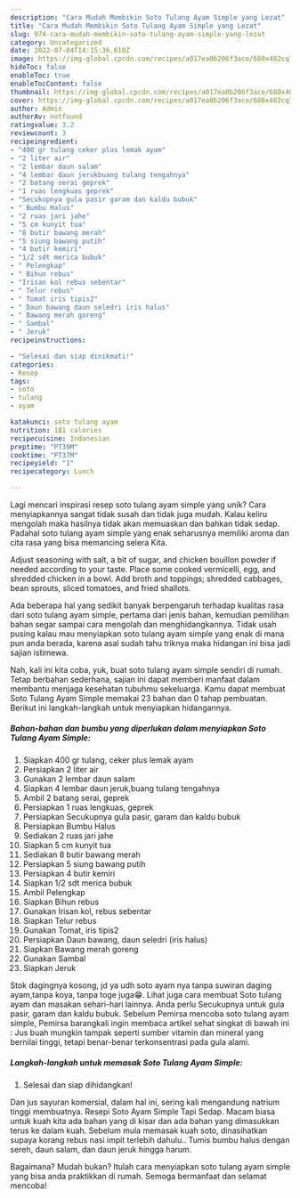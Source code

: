```yaml
---
description: "Cara Mudah Membikin Soto Tulang Ayam Simple yang Lezat"
title: "Cara Mudah Membikin Soto Tulang Ayam Simple yang Lezat"
slug: 974-cara-mudah-membikin-soto-tulang-ayam-simple-yang-lezat
category: Uncategorized
date: 2022-07-04T14:15:36.610Z
image: https://img-global.cpcdn.com/recipes/a017ea0b206f3ace/680x482cq70/soto-tulang-ayam-simple-foto-resep-utama.jpg
hideToc: false
enableToc: true
enableTocContent: false
thumbnail: https://img-global.cpcdn.com/recipes/a017ea0b206f3ace/680x482cq70/soto-tulang-ayam-simple-foto-resep-utama.jpg
cover: https://img-global.cpcdn.com/recipes/a017ea0b206f3ace/680x482cq70/soto-tulang-ayam-simple-foto-resep-utama.jpg
author: Admin
authorAv: notfound
ratingvalue: 3.2
reviewcount: 3
recipeingredient:
- "400 gr tulang ceker plus lemak ayam"
- "2 liter air"
- "2 lembar daun salam"
- "4 lembar daun jerukbuang tulang tengahnya"
- "2 batang serai geprek"
- "1 ruas lengkuas geprek"
- "Secukupnya gula pasir garam dan kaldu bubuk"
- " Bumbu Halus"
- "2 ruas jari jahe"
- "5 cm kunyit tua"
- "8 butir bawang merah"
- "5 siung bawang putih"
- "4 butir kemiri"
- "1/2 sdt merica bubuk"
- " Pelengkap"
- " Bihun rebus"
- "Irisan kol rebus sebentar"
- " Telur rebus"
- " Tomat iris tipis2"
- " Daun bawang daun seledri iris halus"
- " Bawang merah goreng"
- " Sambal"
- " Jeruk"
recipeinstructions:

- "Selesai dan siap dinikmati!"
categories:
- Resep
tags:
- soto
- tulang
- ayam

katakunci: soto tulang ayam 
nutrition: 181 calories
recipecuisine: Indonesian
preptime: "PT39M"
cooktime: "PT37M"
recipeyield: "1"
recipecategory: Lunch

---
```





Lagi mencari inspirasi resep soto tulang ayam simple yang unik? Cara menyiapkannya sangat tidak susah dan tidak juga mudah. Kalau keliru mengolah maka hasilnya tidak akan memuaskan dan bahkan tidak sedap. Padahal soto tulang ayam simple yang enak seharusnya memiliki aroma dan cita rasa yang bisa memancing selera Kita.





Adjust seasoning with salt, a bit of sugar, and chicken bouillon powder if needed according to your taste. Place some cooked vermicelli, egg, and shredded chicken in a bowl. Add broth and toppings; shredded cabbages, bean sprouts, sliced tomatoes, and fried shallots.

Ada beberapa hal yang sedikit banyak berpengaruh terhadap kualitas rasa dari soto tulang ayam simple, pertama dari jenis bahan, kemudian pemilihan bahan segar sampai cara mengolah dan menghidangkannya. Tidak usah pusing kalau mau menyiapkan soto tulang ayam simple yang enak di mana pun anda berada, karena asal sudah tahu triknya maka hidangan ini bisa jadi sajian istimewa.






Nah, kali ini kita coba, yuk, buat soto tulang ayam simple sendiri di rumah. Tetap berbahan sederhana, sajian ini dapat memberi manfaat dalam membantu menjaga kesehatan tubuhmu sekeluarga. Kamu dapat membuat Soto Tulang Ayam Simple memakai 23 bahan dan 0 tahap pembuatan. Berikut ini langkah-langkah untuk menyiapkan hidangannya.

<!--inarticleads1-->

##### Bahan-bahan dan bumbu yang diperlukan dalam menyiapkan Soto Tulang Ayam Simple:

1. Siapkan 400 gr tulang, ceker plus lemak ayam
1. Persiapkan 2 liter air
1. Gunakan 2 lembar daun salam
1. Siapkan 4 lembar daun jeruk,buang tulang tengahnya
1. Ambil 2 batang serai, geprek
1. Persiapkan 1 ruas lengkuas, geprek
1. Persiapkan Secukupnya gula pasir, garam dan kaldu bubuk
1. Persiapkan  Bumbu Halus
1. Sediakan 2 ruas jari jahe
1. Siapkan 5 cm kunyit tua
1. Sediakan 8 butir bawang merah
1. Persiapkan 5 siung bawang putih
1. Persiapkan 4 butir kemiri
1. Siapkan 1/2 sdt merica bubuk
1. Ambil  Pelengkap
1. Siapkan  Bihun rebus
1. Gunakan Irisan kol, rebus sebentar
1. Siapkan  Telur rebus
1. Gunakan  Tomat, iris tipis2
1. Persiapkan  Daun bawang, daun seledri (iris halus)
1. Siapkan  Bawang merah goreng
1. Gunakan  Sambal
1. Siapkan  Jeruk


Stok dagingnya kosong, jd ya udh soto ayam nya tanpa suwiran daging ayam,tanpa koya, tanpa toge juga😁. Lihat juga cara membuat Soto tulang ayam dan masakan sehari-hari lainnya. Anda perlu Secukupnya untuk gula pasir, garam dan kaldu bubuk. Sebelum Pemirsa mencoba soto tulang ayam simple, Pemirsa barangkali ingin membaca artikel sehat singkat di bawah ini : Jus buah mungkin tampak seperti sumber vitamin dan mineral yang bernilai tinggi, tetapi benar-benar terkonsentrasi pada gula alami. 

<!--inarticleads2-->

##### Langkah-langkah untuk memasak Soto Tulang Ayam Simple:


1. Selesai dan siap dihidangkan!

Dan jus sayuran komersial, dalam hal ini, sering kali mengandung natrium tinggi membuatnya. Resepi Soto Ayam Simple Tapi Sedap. Macam biasa untuk kuah kita ada bahan yang di kisar dan ada bahan yang dimasukkan terus ke dalam kuah. Sebelum mula memasak kuah soto, dinasihatkan supaya korang rebus nasi impit terlebih dahulu.. Tumis bumbu halus dengan sereh, daun salam, dan daun jeruk hingga harum. 

Bagaimana? Mudah bukan? Itulah cara menyiapkan soto tulang ayam simple yang bisa anda praktikkan di rumah. Semoga bermanfaat dan selamat mencoba!
